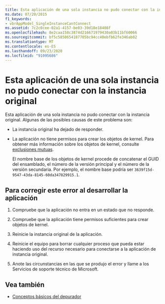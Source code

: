 ```yaml
---
title: Esta aplicación de una sola instancia no pudo conectar con la instancia original
ms.date: 07/20/2015
f1_keywords:
- vbrAppModel_SingleInstanceCantConnect
ms.assetid: 7c2c0cee-02a1-4157-be03-39d18e18408f
ms.openlocfilehash: 8e2caa158c3874d216671979430a03b11bf60066
ms.sourcegitcommit: bf5c5850654187705bc94cc40ebfb62fe346ab02
ms.translationtype: MT
ms.contentlocale: es-ES
ms.lasthandoff: 09/23/2020
ms.locfileid: "91095686"
---
```

# <a name="this-single-instance-application-could-not-connect-to-the-original-instance"></a>Esta aplicación de una sola instancia no pudo conectar con la instancia original

Esta aplicación de una sola instancia no pudo conectar con la instancia original. Algunas de las posibles causas de este problema son:  
  
- La instancia original ha dejado de responder.  
  
- La aplicación no tiene permisos para crear los objetos de kernel. Para obtener más información sobre los objetos de kernel, consulte [exclusiones mutuas](../../standard/threading/mutexes.md).  
  
     El nombre base de los objetos de kernel procede de concatenar el GUID del ensamblado, el número de la versión principal y el número de la versión secundaria. Por ejemplo, el nombre base podría ser `3639f15d-9547-43da-8145-60da347829915.1`.  
  
## <a name="to-correct-this-error-when-developing-the-application"></a>Para corregir este error al desarrollar la aplicación  
  
1. Compruebe que la aplicación no entra en un estado que no responde.  
  
2. Compruebe que la aplicación tiene permisos suficientes para crear objetos de kernel.  
  
3. Reinicie la instancia original de la aplicación.  
  
4. Reinicie el equipo para borrar cualquier proceso que pueda estar haciendo uso del recurso necesario para conectarse a la aplicación de instancia original.  
  
5. Anote las circunstancias en las que se produjo el error y llame a los Servicios de soporte técnico de Microsoft.  
  
## <a name="see-also"></a>Vea también

- [Conceptos básicos del depurador](/visualstudio/debugger/debugger-feature-tour)
